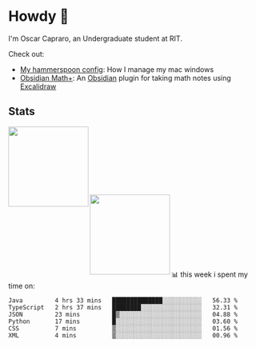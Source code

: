 # Howdy :wave:
I'm Oscar Capraro, an Undergraduate student at RIT.


Check out:
- [My hammerspoon config](https://github.com/ocapraro/.hammerspoon): How I manage my mac windows
- [Obsidian Math+](https://github.com/ocapraro/obsidian-math-plus): An [Obsidian](https://obsidian.md/) plugin for taking math notes using [Excalidraw](https://github.com/excalidraw/excalidraw)

## Stats

<div width="100%"><a href="https://github.com/anuraghazra/github-readme-stats">
<img align="left" height="160em" src="https://github-readme-stats.vercel.app/api?username=ocapraro&show_icons=true&theme=dark&count_private=true" />
<br><br><br><br><br><br><br><br>
<img align="left" height="160em" src="https://github-readme-stats.vercel.app/api/top-langs/?username=ocapraro&theme=dark&layout=compact&count_private=true" />
</a></div>

<br><br><br><br><br><br><br><br>
📊 this week i spent my time on:
<!--START_SECTION:waka-->

```text
Java         4 hrs 33 mins   ██████████████░░░░░░░░░░░   56.33 %
TypeScript   2 hrs 37 mins   ████████░░░░░░░░░░░░░░░░░   32.31 %
JSON         23 mins         █▒░░░░░░░░░░░░░░░░░░░░░░░   04.88 %
Python       17 mins         █░░░░░░░░░░░░░░░░░░░░░░░░   03.60 %
CSS          7 mins          ▒░░░░░░░░░░░░░░░░░░░░░░░░   01.56 %
XML          4 mins          ▒░░░░░░░░░░░░░░░░░░░░░░░░   00.96 %
```

<!--END_SECTION:waka-->
